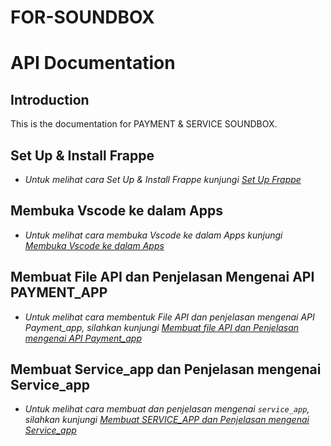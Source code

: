 # FOR-SOUNDBOX

# API Documentation

## Introduction
This is the documentation for PAYMENT & SERVICE SOUNDBOX.

## Set Up & Install Frappe

* *Untuk melihat cara Set Up & Install Frappe kunjungi [Set Up Frappe](https://github.com/KenkenOC/FOR-SOUNDBOX/tree/main/Set%20Up%20Frappe)*

## Membuka Vscode ke dalam Apps

* *Untuk melihat cara membuka Vscode ke dalam Apps kunjungi [Membuka Vscode ke dalam Apps](https://github.com/KenkenOC/FOR-SOUNDBOX/tree/main/Membuka%20Vscode%20ke%20dalam%20Apps)*

## Membuat File API dan Penjelasan Mengenai API PAYMENT_APP

* *Untuk melihat cara membentuk File API dan penjelasan mengenai API Payment_app, silahkan kunjungi [Membuat file API dan Penjelasan mengenai API Payment_app](https://github.com/KenkenOC/FOR-SOUNDBOX/tree/main/Membuat%20file%20API%20dan%20Penjelasan%20mengenai%20API%20Payment_app)*

## Membuat Service_app dan Penjelasan mengenai Service_app

* *Untuk melihat cara membuat dan penjelasan mengenai `service_app`, silahkan kunjungi [Membuat SERVICE_APP dan Penjelasan mengenai Service_app](https://github.com/KenkenOC/FOR-SOUNDBOX/tree/main/Membuat%20SERVICE_APP%20dan%20Penjelasan%20Mengenai%20API%20Service_app)*
